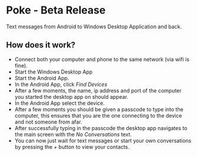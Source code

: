 # Poke - Beta Release
Text messages from Android to Windows Desktop Application and back.

## How does it work?
- Connect both your computer and phone to the same network (via wifi is fine).
- Start the Windows Desktop App
- Start the Android App.
- In the Android App, click *Find Devices*
- After a few moments, the name, ip address and port of the computer you started the desktop app on should appear.
- In the Android App select the device.
- After a few moments you should be given a passcode to type into the computer, this ensures that you are the one connecting to the device and not someone from afar.
- After successfully typing in the passcode the desktop app navigates to the main screen with the *No Conversations* text.
- You can now just wait for text messages or start your own conversations by pressing the *+* button to view your contacts.
